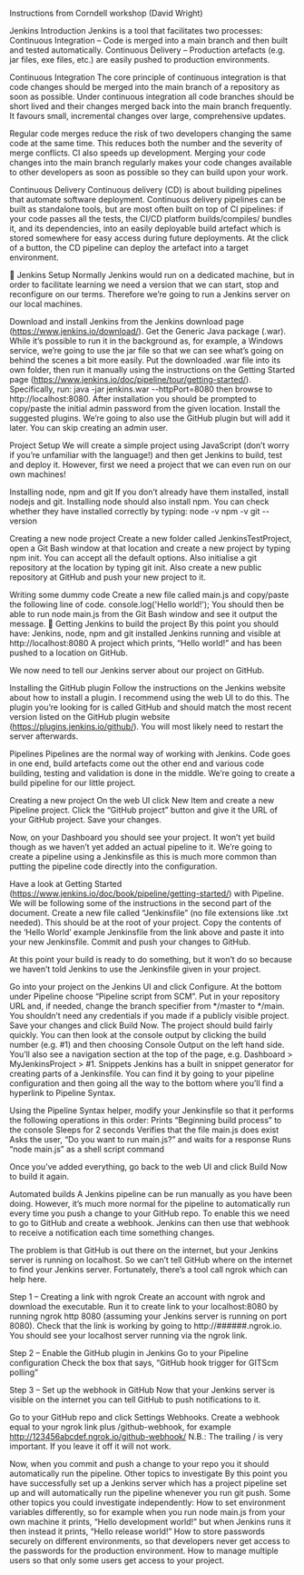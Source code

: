 Instructions from Corndell workshop (David Wright)

Jenkins
Introduction
Jenkins is a tool that facilitates two processes:
Continuous Integration – Code is merged into a main branch and then built and tested automatically.
Continuous Delivery – Production artefacts (e.g. jar files, exe files, etc.) are easily pushed to production environments.

Continuous Integration
The core principle of continuous integration is that code changes should be merged into the main branch of a repository as soon as possible. Under continuous integration all code branches should be short lived and their changes merged back into the main branch frequently. It favours small, incremental changes over large, comprehensive updates.

Regular code merges reduce the risk of two developers changing the same code at the same time. This reduces both the number and the severity of merge conflicts.  CI also speeds up development.  Merging your code changes into the main branch regularly makes your code changes available to other developers as soon as possible so they can build upon your work.

Continuous Delivery
Continuous delivery (CD) is about building pipelines that automate software deployment.  Continuous delivery pipelines can be built as standalone tools, but are most often built on top of CI pipelines: if your code passes all the tests, the CI/CD platform builds/compiles/ bundles it, and its dependencies, into an easily deployable build artefact which is stored somewhere for easy access during future deployments. At the click of a button, the CD pipeline can deploy the artefact into a target environment.


Jenkins Setup
Normally Jenkins would run on a dedicated machine, but in order to facilitate learning we need a version that we can start, stop and reconfigure on our terms.  Therefore we’re going to run a Jenkins server on our local machines.

Download and install Jenkins from the Jenkins download page (https://www.jenkins.io/download/).  Get the Generic Java package (.war).  While it’s possible to run it in the background as, for example, a Windows service, we’re going to use the jar file so that we can see what’s going on behind the scenes a bit more easily.
Put the downloaded .war file into its own folder, then run it manually using the instructions on the Getting Started page (https://www.jenkins.io/doc/pipeline/tour/getting-started/).  Specifically, run:
java -jar jenkins.war --httpPort=8080
then browse to http://localhost:8080.
After installation you should be prompted to copy/paste the initial admin password from the given location.
Install the suggested plugins.  We’re going to also use the GitHub plugin but will add it later.
You can skip creating an admin user.

Project Setup
We will create a simple project using JavaScript (don’t worry if you’re unfamiliar with the language!) and then get Jenkins to build, test and deploy it.  However, first we need a project that we can even run on our own machines!

Installing node, npm and git
If you don’t already have them installed, install nodejs and git.  Installing node should also install npm.  You can check whether they have installed correctly by typing:
node -v
npm -v
git --version

Creating a new node project
Create a new folder called JenkinsTestProject, open a Git Bash window at that location and create a new project by typing npm init.  You can accept all the default options.  Also initialise a git repository at the location by typing git init.  Also create a new public repository at GitHub and push your new project to it.

Writing some dummy code
Create a new file called main.js and copy/paste the following line of code.
console.log('Hello world!');
You should then be able to run node main.js from the Git Bash window and see it output the message.

Getting Jenkins to build the project
By this point you should have:
Jenkins, node, npm and git installed
Jenkins running and visible at http://localhost:8080
A project which prints, “Hello world!” and has been pushed to a location on GitHub.

We now need to tell our Jenkins server about our project on GitHub.

Installing the GitHub plugin
Follow the instructions on the Jenkins website about how to install a plugin.  I recommend using the web UI to do this.  The plugin you’re looking for is called GitHub and should match the most recent version listed on the GitHub plugin website (https://plugins.jenkins.io/github/).  You will most likely need to restart the server afterwards.

Pipelines
Pipelines are the normal way of working with Jenkins.  Code goes in one end, build artefacts come out the other end and various code building, testing and validation is done in the middle.  We’re going to create a build pipeline for our little project.

Creating a new project
On the web UI click New Item and create a new Pipeline project.
Click the “GitHub project” button and give it the URL of your GitHub project.
Save your changes.

Now, on your Dashboard you should see your project.  It won’t yet build though as we haven’t yet added an actual pipeline to it.  We’re going to create a pipeline using a Jenkinsfile as this is much more common than putting the pipeline code directly into the configuration.

Have a look at Getting Started (https://www.jenkins.io/doc/book/pipeline/getting-started/) with Pipeline.  We will be following some of the instructions in the second part of the document.
Create a new file called “Jenkinsfile” (no file extensions like .txt needed).  This should be at the root of your project.
Copy the contents of the ‘Hello World’ example Jenkinsfile from the link above and paste it into your new Jenkinsfile.
Commit and push your changes to GitHub.

At this point your build is ready to do something, but it won’t do so because we haven’t told Jenkins to use the Jenkinsfile given in your project.

Go into your project on the Jenkins UI and click Configure.
At the bottom under Pipeline choose “Pipeline script from SCM”.
Put in your repository URL and, if needed, change the branch specifier from */master to */main.  You shouldn’t need any credentials if you made if a publicly visible project.
Save your changes and click Build Now.
The project should build fairly quickly.  You can then look at the console output by clicking the build number (e.g. #1) and then choosing Console Output on the left hand side.  You’ll also see a navigation section at the top of the page, e.g. Dashboard > MyJenkinsProject > #1.
Snippets
Jenkins has a built in snippet generator for creating parts of a Jenkinsfile.  You can find it by going to your pipeline configuration and then going all the way to the bottom where you’ll find a hyperlink to Pipeline Syntax.

Using the Pipeline Syntax helper, modify your Jenkinsfile so that it performs the following operations in this order:
Prints “Beginning build process” to the console
Sleeps for 2 seconds
Verifies that the file main.js does exist
Asks the user, “Do you want to run main.js?” and waits for a response
Runs “node main.js” as a shell script command

Once you’ve added everything, go back to the web UI and click Build Now to build it again.

Automated builds
A Jenkins pipeline can be run manually as you have been doing.  However, it’s much more normal for the pipeline to automatically run every time you push a change to your GitHub repo.  To enable this we need to go to GitHub and create a webhook.  Jenkins can then use that webhook to receive a notification each time something changes.

The problem is that GitHub is out there on the internet, but your Jenkins server is running on localhost.  So we can’t tell GitHub where on the internet to find your Jenkins server.  Fortunately, there’s a tool call ngrok which can help here.

Step 1 – Creating a link with ngrok
Create an account with ngrok and download the executable.
Run it to create link to your localhost:8080 by running ngrok http 8080 (assuming your Jenkins server is running on port 8080).
Check that the link is working by going to http://######.ngrok.io.  You should see your localhost server running via the ngrok link.

Step 2 – Enable the GitHub plugin in Jenkins
Go to your Pipeline configuration
Check the box that says, “GitHub hook trigger for GITScm polling”

Step 3 – Set up the webhook in GitHub
Now that your Jenkins server is visible on the internet you can tell GitHub to push notifications to it.

Go to your GitHub repo and click Settings  Webhooks.
Create a webhook equal to your ngrok link plus /github-webhook, for example http://123456abcdef.ngrok.io/github-webhook/
N.B.: The trailing / is very important.  If you leave it off it will not work.

Now, when you commit and push a change to your repo you it should automatically run the pipeline.
Other topics to investigate
By this point you have successfully set up a Jenkins server which has a project pipeline set up and will automatically run the pipeline whenever you run git push.  Some other topics you could investigate independently:
How to set environment variables differently, so for example when you run node main.js from your own machine it prints, “Hello development world!” but when Jenkins runs it then instead it prints, “Hello release world!”
How to store passwords securely on different environments, so that developers never get access to the passwords for the production environment.
How to manage multiple users so that only some users get access to your project.